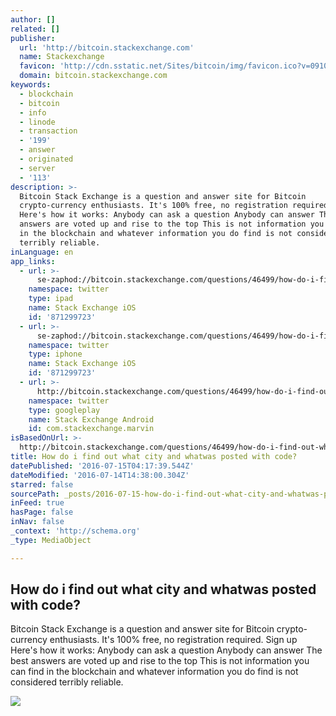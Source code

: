 ```yaml
---
author: []
related: []
publisher:
  url: 'http://bitcoin.stackexchange.com'
  name: Stackexchange
  favicon: 'http://cdn.sstatic.net/Sites/bitcoin/img/favicon.ico?v=0910168c5c65'
  domain: bitcoin.stackexchange.com
keywords:
  - blockchain
  - bitcoin
  - info
  - linode
  - transaction
  - '199'
  - answer
  - originated
  - server
  - '113'
description: >-
  Bitcoin Stack Exchange is a question and answer site for Bitcoin
  crypto-currency enthusiasts. It's 100% free, no registration required. Sign up
  Here's how it works: Anybody can ask a question Anybody can answer The best
  answers are voted up and rise to the top This is not information you can find
  in the blockchain and whatever information you do find is not considered
  terribly reliable.
inLanguage: en
app_links:
  - url: >-
      se-zaphod://bitcoin.stackexchange.com/questions/46499/how-do-i-find-out-what-city-and-whatwas-posted-with-code
    namespace: twitter
    type: ipad
    name: Stack Exchange iOS
    id: '871299723'
  - url: >-
      se-zaphod://bitcoin.stackexchange.com/questions/46499/how-do-i-find-out-what-city-and-whatwas-posted-with-code
    namespace: twitter
    type: iphone
    name: Stack Exchange iOS
    id: '871299723'
  - url: >-
      http://bitcoin.stackexchange.com/questions/46499/how-do-i-find-out-what-city-and-whatwas-posted-with-code
    namespace: twitter
    type: googleplay
    name: Stack Exchange Android
    id: com.stackexchange.marvin
isBasedOnUrl: >-
  http://bitcoin.stackexchange.com/questions/46499/how-do-i-find-out-what-city-and-whatwas-posted-with-code
title: How do i find out what city and whatwas posted with code?
datePublished: '2016-07-15T04:17:39.544Z'
dateModified: '2016-07-14T14:38:00.304Z'
starred: false
sourcePath: _posts/2016-07-15-how-do-i-find-out-what-city-and-whatwas-posted-with-code.md
inFeed: true
hasPage: false
inNav: false
_context: 'http://schema.org'
_type: MediaObject

---
```

<article style=""><h1>How do i find out what city and whatwas posted with code?</h1><p>Bitcoin Stack Exchange is a question and answer site for Bitcoin crypto-currency enthusiasts. It's 100% free, no registration required. Sign up Here's how it works: Anybody can ask a question Anybody can answer The best answers are voted up and rise to the top This is not information you can find in the blockchain and whatever information you do find is not considered terribly reliable.</p><img src="http://cdn.sstatic.net/Sites/bitcoin/img/apple-touch-icon.png?v=a43e5a337e6b&amp;a" /></article>